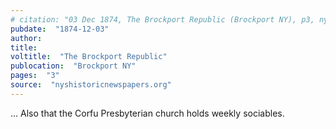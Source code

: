 ```yaml
---
# citation: "03 Dec 1874, The Brockport Republic (Brockport NY), p3, nyshistoricnewspapers.org."
pubdate:  "1874-12-03"
author: 
title: 
voltitle:  "The Brockport Republic"
publocation:  "Brockport NY"
pages:  "3"
source:  "nyshistoricnewspapers.org"
---
```


… Also that the Corfu Presbyterian church holds weekly sociables. 







